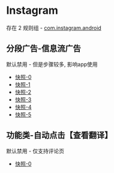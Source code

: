 # Instagram

存在 2 规则组 - [com.instagram.android](/src/apps/com.instagram.android.ts)

## 分段广告-信息流广告

默认禁用 - 但是步骤较多, 影响app使用

- [快照-0](https://i.gkd.li/import/12798562)
- [快照-1](https://i.gkd.li/import/12798571)
- [快照-2](https://i.gkd.li/import/12829448)
- [快照-3](https://i.gkd.li/import/12798590)
- [快照-4](https://i.gkd.li/import/12829464)
- [快照-5](https://i.gkd.li/import/12829492)

## 功能类-自动点击【查看翻译】

默认禁用 - 仅支持评论页

- [快照-0](https://i.gkd.li/import/14093211)
